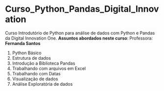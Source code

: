 # Curso_Python_Pandas_Digital_Innovation
Curso Introdutório de Python para análise de dados com Python e Pandas da Digital Innovation One.
**Assuntos abordados neste curso**: Professora: **Fernanda Santos**
 1. Python Básico
 1. Estrutura de dados
 1. Introdução a Biblioteca Pandas
 1. Trabalhando com arquivos em Excel
 1. Trabalhando com Datas
 1. Visualização de dados
 1. Análise Exploratória de dados
